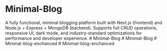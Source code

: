 # Minimal-Blog
A fully functional, minimal blogging platform built with Next.js (frontend) and Node.js + Express + MongoDB (backend). Supports full CRUD operations, responsive UI, dark mode, and industry-standard optimizations for performance and developer experience.
#   M i n i m a l - B l o g  
 #   M i n i m a l - B l o g  
 #   M i n i m a l - b l o g - e n c h a n c e d  
 #   M i n i m a l - b l o g - e n c h a n c e d  
 
